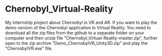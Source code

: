 # Chernobyl_Virtual-Reality
My internship project about Chernobyl in VR and AR.
If you want to play the demo version of the Chernobyl application in Virtual Reality. You need to download all the zip files from the github to a separate folder on your computer and then unzip file "Chernobyl_Virtual-Reality-master.zip", further open to the zip archive "Demo_ChernobylVR_Unity3D.zip" and play the "ChernobylVR.exe" file.

